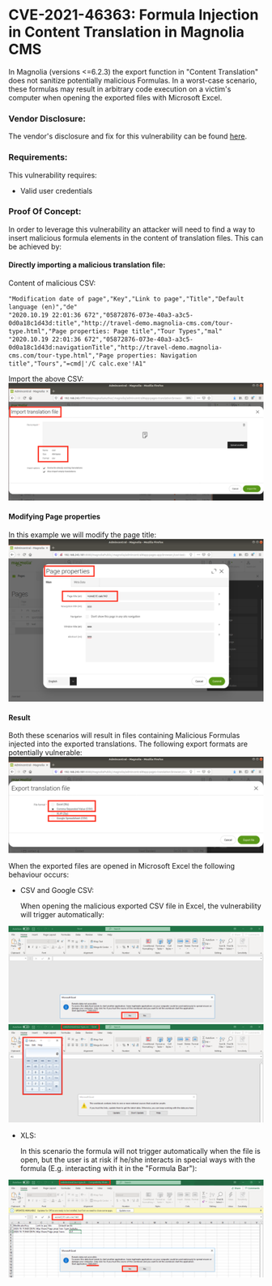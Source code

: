 # CVE-2021-46363: Formula Injection in Content Translation in Magnolia CMS

In Magnolia (versions <=6.2.3) the export function in "Content Translation" does not sanitize potentially malicious Formulas. In a worst-case scenario, these formulas may result in arbitrary code execution on a victim's computer when opening the exported files with Microsoft Excel.

### Vendor Disclosure:

The vendor's disclosure and fix for this vulnerability can be found [here](https://docs.magnolia-cms.com/product-docs/6.2/Releases/Release-notes-for-Magnolia-CMS-6.2.4.html#_security_advisory).

### Requirements:

This vulnerability requires:
<br/>
- Valid user credentials

### Proof Of Concept:

In order to leverage this vulnerability an attacker will need to find a way to insert malicious formula elements in the content of translation files. This can be achieved by:

#### Directly importing a malicious translation file:

Content of malicious CSV:
```
"Modification date of page","Key","Link to page","Title","Default language (en)","de"
"2020.10.19 22:01:36 672","05872876-073e-40a3-a3c5-0d0a18c1d43d:title","http://travel-demo.magnolia-cms.com/tour-type.html","Page properties: Page title","Tour Types","mal"
"2020.10.19 22:01:36 672","05872876-073e-40a3-a3c5-0d0a18c1d43d:navigationTitle","http://travel-demo.magnolia-cms.com/tour-type.html","Page properties: Navigation title","Tours","=cmd|'/C calc.exe'!A1"
```

Import the above CSV:
<img src="Images/import_csv.png"/>

#### Modifying Page properties

In this example we will modify the page title:
<img src="Images/page_properties.png"/>

#### Result

Both these scenarios will result in files containing Malicious Formulas injected into the exported translations. The following export formats are potentially vulnerable:
<img src="Images/vuln_exports.png"/>

When the exported files are opened in Microsoft Excel the following behaviour occurs:
- CSV and Google CSV:

    When opening the malicious exported CSV file in Excel, the vulnerability will trigger automatically:
<img src="Images/open_csv.png"/>
<img src="Images/calc.png"/>

- XLS:

    In this scenario the formula will not trigger automatically when the file is open, but the user is at risk if he/she interacts in special ways with the formula (E.g. interacting with it in the "Formula Bar"):
<img src="Images/formulabar_trigger.png"/>